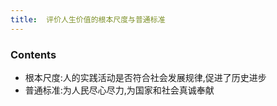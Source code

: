 ```yaml
---
title:  评价人生价值的根本尺度与普通标准
--- 
```


### Contents
- 根本尺度:人的实践活动是否符合社会发展规律,促进了历史进步
- 普通标准:为人民尽心尽力,为国家和社会真诚奉献



